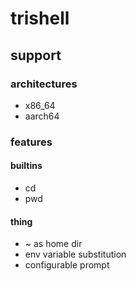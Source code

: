 # trishell
## support
### architectures
- x86_64
- aarch64
### features
#### builtins
- cd
- pwd
#### thing
- ~ as home dir
- env variable substitution
- configurable prompt